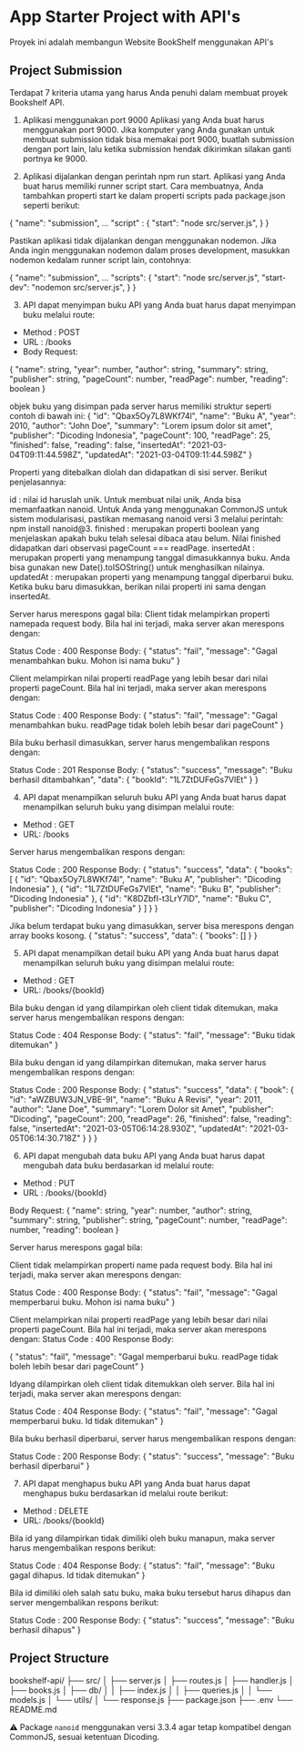 # App Starter Project with API's

Proyek ini adalah membangun Website BookShelf menggunakan API's

## Project Submission

Terdapat 7 kriteria utama yang harus Anda penuhi dalam membuat proyek Bookshelf API.

1. Aplikasi menggunakan port 9000
   Aplikasi yang Anda buat harus menggunakan port 9000. Jika komputer yang Anda gunakan untuk membuat submission tidak bisa memakai port 9000, buatlah submission dengan port lain, lalu ketika submission hendak dikirimkan silakan ganti portnya ke 9000.

2. Aplikasi dijalankan dengan perintah npm run start.
   Aplikasi yang Anda buat harus memiliki runner script start. Cara membuatnya, Anda tambahkan properti start ke dalam properti scripts pada package.json seperti berikut:

{
"name": "submission",
...
"script" : {
"start": "node src/server.js",
}
}

Pastikan aplikasi tidak dijalankan dengan menggunakan nodemon. Jika Anda ingin menggunakan nodemon dalam proses development, masukkan nodemon kedalam runner script lain, contohnya:

{
"name": "submission",
...
"scripts": {
"start": "node src/server.js",
"start-dev": "nodemon src/server.js",
}
}

3. API dapat menyimpan buku
   API yang Anda buat harus dapat menyimpan buku melalui route:

- Method : POST
- URL : /books
- Body Request:

{
"name": string,
"year": number,
"author": string,
"summary": string,
"publisher": string,
"pageCount": number,
"readPage": number,
"reading": boolean
}

objek buku yang disimpan pada server harus memiliki struktur seperti contoh di bawah ini:
{
"id": "Qbax5Oy7L8WKf74l",
"name": "Buku A",
"year": 2010,
"author": "John Doe",
"summary": "Lorem ipsum dolor sit amet",
"publisher": "Dicoding Indonesia",
"pageCount": 100,
"readPage": 25,
"finished": false,
"reading": false,
"insertedAt": "2021-03-04T09:11:44.598Z",
"updatedAt": "2021-03-04T09:11:44.598Z"
}

Properti yang ditebalkan diolah dan didapatkan di sisi server. Berikut penjelasannya:

id : nilai id haruslah unik. Untuk membuat nilai unik, Anda bisa memanfaatkan nanoid. Untuk Anda yang menggunakan CommonJS untuk sistem modularisasi, pastikan memasang nanoid versi 3 melalui perintah: npm install nanoid@3.
finished : merupakan properti boolean yang menjelaskan apakah buku telah selesai dibaca atau belum. Nilai finished didapatkan dari observasi pageCount === readPage.
insertedAt : merupakan properti yang menampung tanggal dimasukkannya buku. Anda bisa gunakan new Date().toISOString() untuk menghasilkan nilainya.
updatedAt : merupakan properti yang menampung tanggal diperbarui buku. Ketika buku baru dimasukkan, berikan nilai properti ini sama dengan insertedAt.

Server harus merespons gagal bila:
Client tidak melampirkan properti namepada request body. Bila hal ini terjadi, maka server akan merespons dengan:

Status Code : 400
Response Body:
{
"status": "fail",
"message": "Gagal menambahkan buku. Mohon isi nama buku"
}

Client melampirkan nilai properti readPage yang lebih besar dari nilai properti pageCount. Bila hal ini terjadi, maka server akan merespons dengan:

Status Code : 400
Response Body:
{
"status": "fail",
"message": "Gagal menambahkan buku. readPage tidak boleh lebih besar dari pageCount"
}

Bila buku berhasil dimasukkan, server harus mengembalikan respons dengan:

Status Code : 201
Response Body:
{
"status": "success",
"message": "Buku berhasil ditambahkan",
"data": {
"bookId": "1L7ZtDUFeGs7VlEt"
}
}

4. API dapat menampilkan seluruh buku
   API yang Anda buat harus dapat menampilkan seluruh buku yang disimpan melalui route:

- Method : GET
- URL: /books

Server harus mengembalikan respons dengan:

Status Code : 200
Response Body:
{
"status": "success",
"data": {
"books": [
{
"id": "Qbax5Oy7L8WKf74l",
"name": "Buku A",
"publisher": "Dicoding Indonesia"
},
{
"id": "1L7ZtDUFeGs7VlEt",
"name": "Buku B",
"publisher": "Dicoding Indonesia"
},
{
"id": "K8DZbfI-t3LrY7lD",
"name": "Buku C",
"publisher": "Dicoding Indonesia"
}
]
}
}

Jika belum terdapat buku yang dimasukkan, server bisa merespons dengan array books kosong.
{
"status": "success",
"data": {
"books": []
}
}

5. API dapat menampilkan detail buku
   API yang Anda buat harus dapat menampilkan seluruh buku yang disimpan melalui route:

- Method : GET
- URL: /books/{bookId}

Bila buku dengan id yang dilampirkan oleh client tidak ditemukan, maka server harus mengembalikan respons dengan:

Status Code : 404
Response Body:
{
"status": "fail",
"message": "Buku tidak ditemukan"
}

Bila buku dengan id yang dilampirkan ditemukan, maka server harus mengembalikan respons dengan:

Status Code : 200
Response Body:
{
"status": "success",
"data": {
"book": {
"id": "aWZBUW3JN_VBE-9I",
"name": "Buku A Revisi",
"year": 2011,
"author": "Jane Doe",
"summary": "Lorem Dolor sit Amet",
"publisher": "Dicoding",
"pageCount": 200,
"readPage": 26,
"finished": false,
"reading": false,
"insertedAt": "2021-03-05T06:14:28.930Z",
"updatedAt": "2021-03-05T06:14:30.718Z"
}
}
}

6. API dapat mengubah data buku
   API yang Anda buat harus dapat mengubah data buku berdasarkan id melalui route:

- Method : PUT
- URL : /books/{bookId}

Body Request:
{
"name": string,
"year": number,
"author": string,
"summary": string,
"publisher": string,
"pageCount": number,
"readPage": number,
"reading": boolean
}

Server harus merespons gagal bila:

Client tidak melampirkan properti name pada request body. Bila hal ini terjadi, maka server akan merespons dengan:

Status Code : 400
Response Body:
{
"status": "fail",
"message": "Gagal memperbarui buku. Mohon isi nama buku"
}

Client melampirkan nilai properti readPage yang lebih besar dari nilai properti pageCount. Bila hal ini terjadi, maka server akan merespons dengan:
Status Code : 400
Response Body:

{
"status": "fail",
"message": "Gagal memperbarui buku. readPage tidak boleh lebih besar dari pageCount"
}

Idyang dilampirkan oleh client tidak ditemukkan oleh server. Bila hal ini terjadi, maka server akan merespons dengan:

Status Code : 404
Response Body:
{
"status": "fail",
"message": "Gagal memperbarui buku. Id tidak ditemukan"
}

Bila buku berhasil diperbarui, server harus mengembalikan respons dengan:

Status Code : 200
Response Body:
{
"status": "success",
"message": "Buku berhasil diperbarui"
}

7. API dapat menghapus buku
   API yang Anda buat harus dapat menghapus buku berdasarkan id melalui route berikut:

- Method : DELETE
- URL: /books/{bookId}

Bila id yang dilampirkan tidak dimiliki oleh buku manapun, maka server harus mengembalikan respons berikut:

Status Code : 404
Response Body:
{
"status": "fail",
"message": "Buku gagal dihapus. Id tidak ditemukan"
}

Bila id dimiliki oleh salah satu buku, maka buku tersebut harus dihapus dan server mengembalikan respons berikut:

Status Code : 200
Response Body:
{
"status": "success",
"message": "Buku berhasil dihapus"
}

## Project Structure
bookshelf-api/
├── src/
│   ├── server.js
│   ├── routes.js
│   ├── handler.js
│   ├── books.js
│   ├── db/
│   │   ├── index.js
│   │   ├── queries.js
│   │   └── models.js
│   └── utils/
│       └── response.js
├── package.json
├── .env
└── README.md

⚠️ Package `nanoid` menggunakan versi 3.3.4 agar tetap kompatibel dengan CommonJS, sesuai ketentuan Dicoding.
